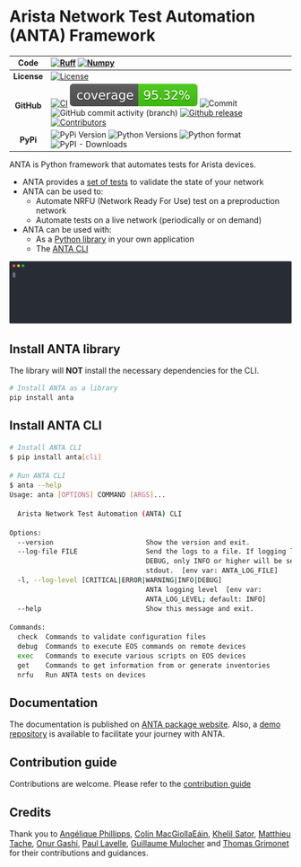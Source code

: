 <!--
  ~ Copyright (c) 2023-2024 Arista Networks, Inc.
  ~ Use of this source code is governed by the Apache License 2.0
  ~ that can be found in the LICENSE file.
  -->

# Arista Network Test Automation (ANTA) Framework

| **Code**       | [![Ruff](https://img.shields.io/endpoint?url=https://raw.githubusercontent.com/astral-sh/ruff/main/assets/badge/v2.json)](https://github.com/astral-sh/ruff) [![Numpy](https://img.shields.io/badge/Docstring_format-numpy-blue)](https://numpydoc.readthedocs.io/en/latest/format.html) |
| :------------: | :-------|
| **License**    | [![License](https://img.shields.io/badge/license-Apache%202.0-brightgreen.svg)](https://github.com/arista-netdevops-community/anta/blob/main/LICENSE) |
| **GitHub**     | [![CI](https://github.com/arista-netdevops-community/anta/actions/workflows/code-testing.yml/badge.svg)](https://github.com/arista-netdevops-community/anta/actions/workflows/code-testing.yml) ![Coverage](https://raw.githubusercontent.com/arista-netdevops-community/anta/coverage-badge/latest-release-coverage.svg) ![Commit](https://img.shields.io/github/last-commit/arista-netdevops-community/anta) ![GitHub commit activity (branch)](https://img.shields.io/github/commit-activity/m/arista-netdevops-community/anta) [![Github release](https://img.shields.io/github/release/arista-netdevops-community/anta.svg)](https://github.com/arista-netdevops-community/anta/releases/) [![Contributors](https://img.shields.io/github/contributors/arista-netdevops-community/anta)](https://github.com/arista-netdevops-community/anta/graphs/contributors) |
| **PyPi**       | ![PyPi Version](https://img.shields.io/pypi/v/anta) ![Python Versions](https://img.shields.io/pypi/pyversions/anta) ![Python format](https://img.shields.io/pypi/format/anta) ![PyPI - Downloads](https://img.shields.io/pypi/dm/anta) |

ANTA is Python framework that automates tests for Arista devices.

- ANTA provides a [set of tests](api/tests.md) to validate the state of your network
- ANTA can be used to:
    - Automate NRFU (Network Ready For Use) test on a preproduction network
    - Automate tests on a live network (periodically or on demand)
- ANTA can be used with:
    - As a [Python library](advanced_usages/as-python-lib.md) in your own application
    - The [ANTA CLI](cli/overview.md)

![anta nrfu](https://raw.githubusercontent.com/arista-netdevops-community/anta/main/docs/imgs/anta-nrfu.svg)

## Install ANTA library

The library will **NOT** install the necessary dependencies for the CLI.

```bash
# Install ANTA as a library
pip install anta
```

## Install ANTA CLI

```bash
# Install ANTA CLI
$ pip install anta[cli]

# Run ANTA CLI
$ anta --help
Usage: anta [OPTIONS] COMMAND [ARGS]...

  Arista Network Test Automation (ANTA) CLI

Options:
  --version                       Show the version and exit.
  --log-file FILE                 Send the logs to a file. If logging level is
                                  DEBUG, only INFO or higher will be sent to
                                  stdout.  [env var: ANTA_LOG_FILE]
  -l, --log-level [CRITICAL|ERROR|WARNING|INFO|DEBUG]
                                  ANTA logging level  [env var:
                                  ANTA_LOG_LEVEL; default: INFO]
  --help                          Show this message and exit.

Commands:
  check  Commands to validate configuration files
  debug  Commands to execute EOS commands on remote devices
  exec   Commands to execute various scripts on EOS devices
  get    Commands to get information from or generate inventories
  nrfu   Run ANTA tests on devices
```

## Documentation

The documentation is published on [ANTA package website](https://www.anta.ninja). Also, a [demo repository](https://github.com/titom73/atd-anta-demo) is available to facilitate your journey with ANTA.

## Contribution guide

Contributions are welcome. Please refer to the [contribution guide](contribution.md)

## Credits

Thank you to [Angélique Phillipps](https://github.com/aphillipps), [Colin MacGiollaEáin](https://github.com/colinmacgiolla), [Khelil Sator](https://github.com/ksator), [Matthieu Tache](https://github.com/mtache), [Onur Gashi](https://github.com/onurgashi), [Paul Lavelle](https://github.com/paullavelle), [Guillaume Mulocher](https://github.com/gmuloc) and [Thomas Grimonet](https://github.com/titom73) for their contributions and guidances.
